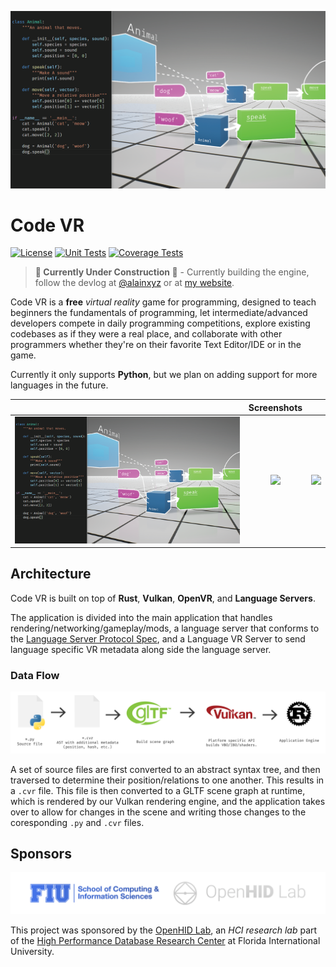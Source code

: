 ![Cover Image][screenshot-1]

# Code VR

[![License][license-img]][license-url]
[![Unit Tests][travis-img]][travis-url]
[![Coverage Tests][codecov-img]][codecov-url]

> **🚧 Currently Under Construction 🚧** - Currently building the engine, follow the devlog at [@alainxyz](https://twitter.com/alainxyz) or at [my website](https://alain.xyz/blog).

Code VR is a **free** *virtual reality* game for programming, designed to teach beginners the fundamentals of programming, let intermediate/advanced developers compete in daily programming competitions, explore existing codebases as if they were a real place, and collaborate with other programmers whether they're on their favorite Text Editor/IDE or in the game.

Currently it only supports **Python**, but we plan on adding support for more languages in the future.

| | Screenshots  | |
|:--:|:--:|:--:|
| ![][screenshot-1] | ![][screenshot-2] | ![][screenshot-3] |

## Architecture

Code VR is built on top of **Rust**, **Vulkan**, **OpenVR**, and **Language Servers**.

The application is divided into the main application that handles rendering/networking/gameplay/mods, a language server that conforms to the [Language Server Protocol Spec](https://github.com/Microsoft/language-server-protocol), and a Language VR Server to send language specific VR metadata along side the language server.

### Data Flow

![Source data flow](docs/images/source-data-flow.png)

A set of source files are first converted to an abstract syntax tree, and then traversed to determine their position/relations to one another. This results in a `.cvr` file. This file is then converted to a GLTF scene graph at runtime, which is rendered by our Vulkan rendering engine, and the application takes over to allow for changes in the scene and writing those changes to the coresponding `.py` and `.cvr` files.

## Sponsors

![Sponsors](docs/images/brand/sponsors.png)

This project was sponsored by the [OpenHID Lab](http://openhid.com), an *HCI research lab* part of the [High Performance Database Research Center](http://hpdrc.fiu.edu/) at Florida International University.

[screenshot-1]: docs/images/screenshots/0.png
[screenshot-2]: docs/images/screenshots/1.png
[screenshot-3]: docs/images/screenshots/2.png

[license-img]: http://img.shields.io/:license-mit-blue.svg?style=flat-square
[license-url]: https://opensource.org/licenses/MIT
[travis-img]: https://img.shields.io/travis/OpenHID/code-vr.svg?style=flat-square
[travis-url]: https://travis-ci.org/OpenHID/code-vr
[codecov-img]:https://img.shields.io/codecov/c/github/OpenHID/code-vr.svg?style=flat-square
[codecov-url]: https://codecov.io/gh/OpenHID/code-vr
